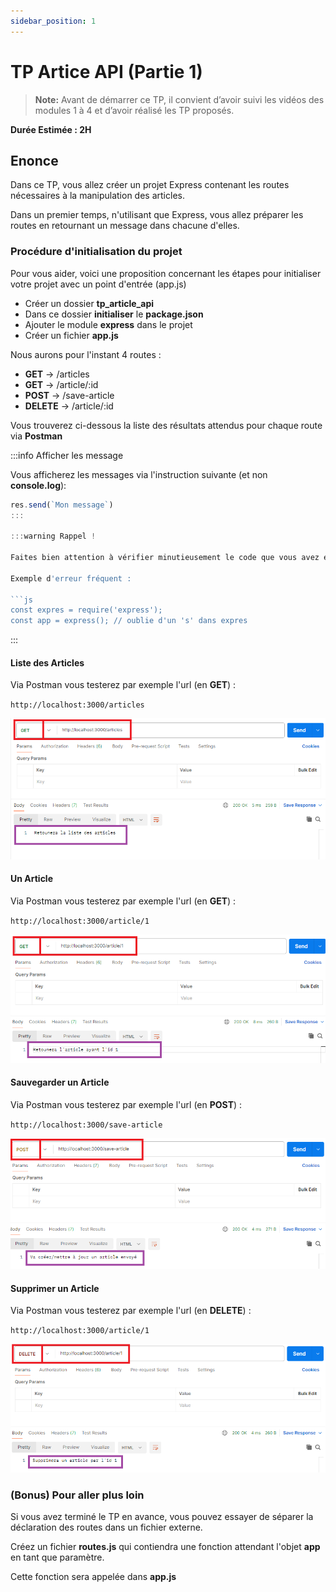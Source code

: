 ```yaml
---
sidebar_position: 1
---
```


# TP Artice API (Partie 1)

> **Note:** Avant de démarrer ce TP, il convient d’avoir suivi les vidéos des modules 1 à 4 et d’avoir réalisé les TP proposés.

**Durée Estimée : 2H**

## Enonce

Dans ce TP, vous allez créer un projet Express contenant les routes nécessaires à la manipulation des articles. 

Dans un premier temps, n'utilisant que Express, vous allez préparer les routes en retournant un message dans chacune d'elles.


### Procédure d'initialisation du projet

Pour vous aider, voici une proposition concernant les étapes pour initialiser votre projet avec un point d'entrée (app.js)

- Créer un dossier **tp_article_api**
- Dans ce dossier **initialiser** le **package.json**
- Ajouter le module **express** dans le projet
- Créer un fichier **app.js**

Nous aurons pour l'instant 4 routes :

- **GET** -> /articles
- **GET** -> /article/:id
- **POST** -> /save-article
- **DELETE** -> /article/:id

Vous trouverez ci-dessous la liste des résultats attendus pour chaque route via **Postman**

:::info Afficher les message

Vous afficherez les messages via l'instruction suivante (et non **console.log**):

```js
res.send(`Mon message`)
:::

:::warning Rappel !

Faites bien attention à vérifier minutieusement le code que vous avez écrit pour éviter les fautes de frappe et donc les erreurs d'exécution

Exemple d'erreur fréquent : 

```js
const expres = require('express');
const app = express(); // oublie d'un 's' dans expres
```

:::

#### Liste des Articles

Via Postman vous testerez par exemple l'url (en **GET**) :

`http://localhost:3000/articles` 

![Diagram](img/tp-article-api-1-01.png)

#### Un Article

Via Postman vous testerez par exemple l'url (en **GET**) :

`http://localhost:3000/article/1` 

![Diagram](img/tp-article-api-1-02.png)

#### Sauvegarder un Article

Via Postman vous testerez par exemple l'url (en **POST**) :

`http://localhost:3000/save-article` 

![Diagram](img/tp-article-api-1-03.png)

#### Supprimer un Article

Via Postman vous testerez par exemple l'url (en **DELETE**) :

`http://localhost:3000/article/1` 

![Diagram](img/tp-article-api-1-04.png)

### (Bonus) Pour aller plus loin

Si vous avez terminé le TP en avance, vous pouvez essayer de séparer la déclaration des routes dans un fichier externe.

Créez un fichier **routes.js** qui contiendra une fonction attendant l'objet **app** en tant que paramètre. 

Cette fonction sera appelée dans **app.js**